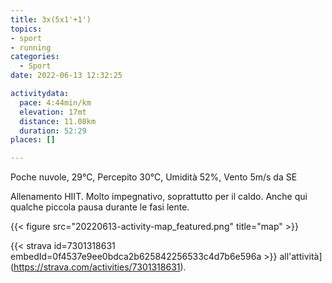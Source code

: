 ```yaml
---
title: 3x(5x1'+1')
topics:
- sport
- running
categories: 
  - Sport
date: 2022-06-13 12:32:25

activitydata:
  pace: 4:44min/km
  elevation: 17mt
  distance: 11.08km
  duration: 52:29
places: []

---
```


Poche nuvole, 29°C, Percepito 30°C, Umidità 52%, Vento 5m/s da SE

<!--more-->

Allenamento HIIT. Molto impegnativo, soprattutto per il caldo. Anche qui qualche piccola pausa durante le fasi lente.

{{<  figure src="20220613-activity-map_featured.png" title="map" >}}


{{< strava id=7301318631 embedId=0f4537e9ee0bdca2b625842256533c4d7b6e596a >}} all'attività](https://strava.com/activities/7301318631).
